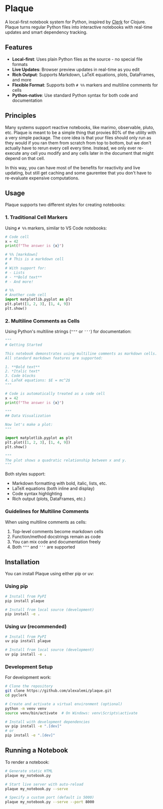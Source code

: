 # Plaque

A local-first notebook system for Python, inspired by
[Clerk](https://clerk.vision/) for Clojure. Plaque turns regular Python files
into interactive notebooks with real-time updates and smart dependency
tracking.

## Features

- **Local-first**: Uses plain Python files as the source - no special file formats
- **Live Updates**: Browser preview updates in real-time as you edit
- **Rich Output**: Supports Markdown, LaTeX equations, plots, DataFrames, and more
- **Flexible Format**: Supports both `# %%` markers and multiline comments for cells
- **Python-native**: Use standard Python syntax for both code and documentation

## Principles

Many systems support reactive notebooks, like marimo, observable, pluto, etc.
Plaque is meant to be a simple thing that provies 80% of the utility with a
very simple package.  The core idea is that your files should only run as they
would if you ran them from scratch from top to bottom, but we don't actually
have to rerun every cell every time.  Instead, we only ever re-execute any cell
you modify and any cells later in the document that might depend on that cell.

In this way, you can have most of the benefits for reactivity and live
updating, but still get caching and some gaurentee that you don't have to
re-evaluate expensive computations.  

## Usage

Plaque supports two different styles for creating notebooks:

### 1. Traditional Cell Markers

Using `# %%` markers, similar to VS Code notebooks:

```python
# Code cell
x = 42
print(f"The answer is {x}")

# %% [markdown]
# # This is a markdown cell
#
# With support for:
# - Lists
# - **Bold text**
# - And more!

# %%
# Another code cell
import matplotlib.pyplot as plt
plt.plot([1, 2, 3], [1, 4, 9])
plt.show()
```

### 2. Multiline Comments as Cells

Using Python's multiline strings (`"""` or `'''`) for documentation:

```python
"""
# Getting Started

This notebook demonstrates using multiline comments as markdown cells.
All standard markdown features are supported:

1. **Bold text**
2. *Italic text*
3. Code blocks
4. LaTeX equations: $E = mc^2$
"""

# Code is automatically treated as a code cell
x = 42
print(f"The answer is {x}")

"""
## Data Visualization

Now let's make a plot:
"""

import matplotlib.pyplot as plt
plt.plot([1, 2, 3], [1, 4, 9])
plt.show()

"""
The plot shows a quadratic relationship between x and y.
"""
```

Both styles support:
- Markdown formatting with bold, italic, lists, etc.
- LaTeX equations (both inline and display)
- Code syntax highlighting
- Rich output (plots, DataFrames, etc.)

### Guidelines for Multiline Comments

When using multiline comments as cells:
1. Top-level comments become markdown cells
2. Function/method docstrings remain as code
3. You can mix code and documentation freely
4. Both `"""` and `'''` are supported

## Installation

You can install Plaque using either pip or uv:

### Using pip

```bash
# Install from PyPI
pip install plaque

# Install from local source (development)
pip install -e .
```

### Using uv (recommended)

```bash
# Install from PyPI
uv pip install plaque

# Install from local source (development)
uv pip install -e .
```

### Development Setup

For development work:

```bash
# Clone the repository
git clone https://github.com/alexalemi/plaque.git
cd pyclerk

# Create and activate a virtual environment (optional)
python -m venv venv
source venv/bin/activate  # On Windows: venv\Scripts\activate

# Install with development dependencies
uv pip install -e ".[dev]"
# or
pip install -e ".[dev]"
```

## Running a Notebook

To render a notebook:

```bash
# Generate static HTML
plaque my_notebook.py

# Start live server with auto-reload
plaque my_notebook.py --serve

# Specify a custom port (default is 5000)
plaque my_notebook.py --serve --port 8000
```
